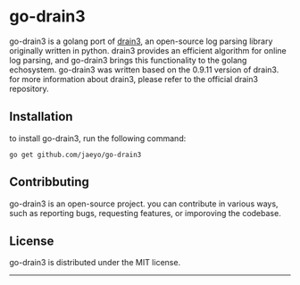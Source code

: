 # go-drain3

go-drain3 is a golang port of [drain3](https://github.com/logpai/Drain3), an open-source log parsing library originally written in python. drain3 provides an efficient algorithm for online log parsing, and go-drain3 brings this functionality to the golang echosystem.
go-drain3 was written based on the 0.9.11 version of drain3.
for more information about drain3, please refer to the official drain3 repository.

## Installation

to install go-drain3, run the following command:

```shell
go get github.com/jaeyo/go-drain3
```

## Contribbuting
go-drain3 is an open-source project. you can contribute in various ways, such as reporting bugs, requesting features, or imporoving the codebase.

## License
go-drain3 is distributed under the MIT license.

---

